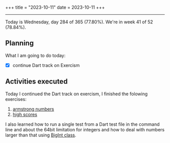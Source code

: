+++
title = "2023-10-11"
date = 2023-10-11
+++

---

Today is Wednesday, day 284 of 365 (77.80%). We're in week 41 of 52 (78.84%). 

## Planning

What I am going to do today: 

- [x] continue Dart track on Exercism

## Activities executed

Today I continued the Dart track on exercism, I finished the folowing exercises:
1. [armstrong numbers](https://github.com/LuCCoelho/Exercism-Solutions/tree/main/dart/armstrong-numbers)
2. [high scores](https://github.com/LuCCoelho/Exercism-Solutions/tree/main/dart/high-scores)

I also learned how to run a single test from a Dart test file in the command line and about the 64bit limitation for integers and how to deal with numbers larger than that using [BigInt class](https://api.dart.dev/stable/3.1.3/dart-core/BigInt/BigInt.from.html).